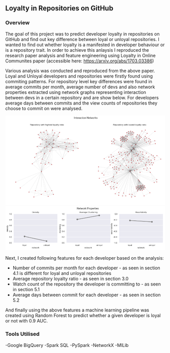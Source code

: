 ## Loyalty in Repositories on GitHub

### Overview

The goal of this project was to predict developer loyalty in repositories on GitHub and find out key difference between loyal or unloyal repositories. I wanted to find out whether loyalty is a manifested in developer behaviour or is a repository trait. In order to achieve this anlaysis I reproduced the research paper analysis and feature engineering using Loyalty in Online Communites paper (accessible here: https://arxiv.org/abs/1703.03386)

Various analysis was conducted and reproduced from the above paper. Loyal and Unloyal developers and repositories were firstly found using commiting patterns. For repository level key differences were found in average commits per month, average number of devs and also network properties extracted using network graphs representing interaction between devs in a certain repository and are show below. For developers average days between commits and the view counts of repositories they choose to commit on were analysed.

<img src="loyal.png?raw=true"/>
<img src="loyal2.png?raw=true"/>

Next, I created following features for each developer based on the analysis:
- Number of commits per month for each developer - as seen in section 4.1 is different for loyal and unloyal repositories
- Average repository loyalty ratio - as seen in section 3.0
- Watch count of the repository the developer is committing to - as seen in section 5.1
- Average days between commit for each developer - as seen in section 5.2

And finally using the above features a machine learning pipeline was created using Random Forest to predict whether a given developer is loyal or not with 0.9 AUC.

### Tools Utilised
-Google BigQuery
-Spark SQL
-PySpark
-NetworkX
-MlLib
